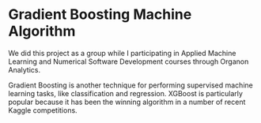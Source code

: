 # Gradient Boosting Machine Algorithm 

We did this project as a group while I participating in Applied Machine Learning and Numerical Software Development courses through  Organon Analytics.

Gradient Boosting is another technique for performing supervised machine learning tasks, like classification and regression. XGBoost is particularly popular because it has been the winning algorithm in a number of recent Kaggle competitions.
